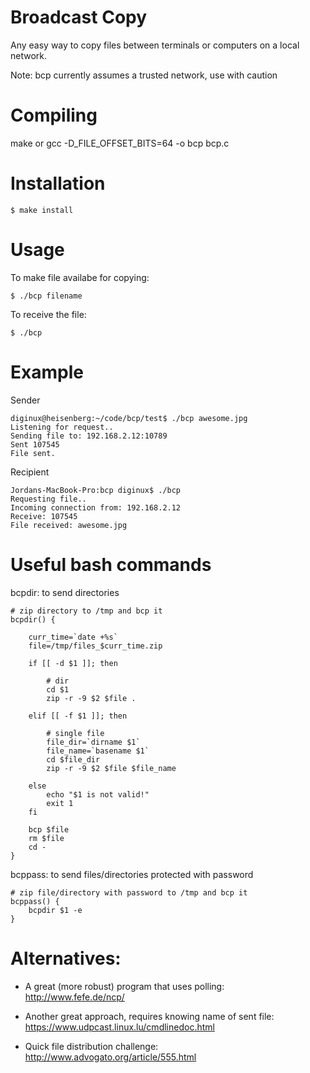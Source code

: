 # Broadcast Copy

Any easy way to copy files between terminals or computers on a local network.

Note: bcp currently assumes a trusted network, use with caution

# Compiling

make
or
gcc -D_FILE_OFFSET_BITS=64 -o bcp bcp.c

# Installation

```
$ make install
```

# Usage

To make file availabe for copying:

	$ ./bcp filename

To receive the file:

	$ ./bcp


# Example

Sender

	diginux@heisenberg:~/code/bcp/test$ ./bcp awesome.jpg
	Listening for request..
	Sending file to: 192.168.2.12:10789
	Sent 107545
	File sent.

Recipient

	Jordans-MacBook-Pro:bcp diginux$ ./bcp
	Requesting file..
	Incoming connection from: 192.168.2.12
	Receive: 107545
	File received: awesome.jpg

# Useful bash commands

bcpdir: to send directories

	# zip directory to /tmp and bcp it
	bcpdir() {

		curr_time=`date +%s`
		file=/tmp/files_$curr_time.zip

		if [[ -d $1 ]]; then

			# dir	
			cd $1
			zip -r -9 $2 $file .

		elif [[ -f $1 ]]; then
	
			# single file
			file_dir=`dirname $1`
			file_name=`basename $1`
			cd $file_dir
			zip -r -9 $2 $file $file_name

		else
			echo "$1 is not valid!"
			exit 1	
		fi

		bcp $file
		rm $file
		cd -
	}

bcppass: to send files/directories protected with password

	# zip file/directory with password to /tmp and bcp it
	bcppass() {
		bcpdir $1 -e
	}

# Alternatives:

* A great (more robust) program that uses polling: http://www.fefe.de/ncp/

* Another great approach, requires knowing name of sent file: https://www.udpcast.linux.lu/cmdlinedoc.html

* Quick file distribution challenge: http://www.advogato.org/article/555.html

